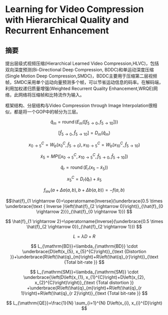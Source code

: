 # Learning for Video Compression with Hierarchical Quality and Recurrent Enhancement

## 摘要

提出层级式视频压缩(Hierarchical Learned Video Compression,HLVC)，包括双向深度预测(Bi-Directional Deep Compression, BDDC)和单运动深度压缩(Single Motion Deep Compression,SMDC)，BDDC主要用于压缩第二层视频帧，SMDC采用单个运动向量预测多个帧，可以节省运动信息的码率。在解码端，利用加权递归质量增强(Weighted Recurrent Quality Enhancement,WRQE)网络，此网络将压缩帧和比特流作为输入。

框架结构、分层结构与Video Compression through Image Interpolation很相似，都是将一个GOP中的帧分为三层。

$$
\hat{q}_{m}=\operatorname{round}\left(E_{m}\left(\left[f_{5 \rightarrow 0}, f_{5 \rightarrow 10}\right]\right)\right) 
$$

$$
{\left[\hat{f}_{5 \rightarrow 0}, \hat{f}_{5 \rightarrow 10}\right]=D_{m}\left(\hat{q}_{m}\right)}
$$

$$
x_{0 \rightarrow 5}^{C}=W_{b}\left(x_{0}^{C}, \hat{f}_{5 \rightarrow 0}\right), x_{10 \rightarrow 5}^{C}=W_{b}\left(x_{10}^{C}, \hat{f}_{5 \rightarrow 10}\right)
$$

$$
\tilde{x}_{5}=MP\left(\left[x_{0 \rightarrow 5}^{C}, x_{10 \rightarrow 5}^{C}, \hat{f}_{5 \rightarrow 0}, \hat{f}_{5 \rightarrow 10}\right]\right)
$$

$$
\hat{q}_{r}=\operatorname{round}\left(E_{r}\left(x_{5}-\tilde{x}_{5}\right)\right)
$$

$$
x_{5}^{C}=D_{r}\left(\hat{q}_{r}\right)+\tilde{x}_{5}
$$

$$
f_{\mathrm{inv}}(a+\Delta a(a, b), b+\Delta b(a, b))=-f(a, b)
$$

$$\hat{f}_{1 \rightarrow 0}=\operatorname{Inverse}(\underbrace{0.5 \times \underbrace{\text { Inverse }\left(\hat{f}_{2 \rightarrow 0}\right)}_{\hat{f}_{0 \rightarrow 2}}}_{\hat{f}_{0 \rightarrow 1}})
$$

$$
\hat{f}_{1 \rightarrow 2}=\operatorname{Inverse}(\underbrace{0.5 \times \hat{f}_{2 \rightarrow 0}}_{\hat{f}_{2 \rightarrow 1}})
$$

$$
L = \lambda D +R
$$

$$
L_{\mathrm{BD}}=\lambda_{\mathrm{BD}} \cdot \underbrace{D\left(x_{5}, x_{5}^{C}\right)}_{\text {Distortion }}+\underbrace{R\left(\hat{q}_{m}\right)+R\left(\hat{q}_{r}\right)}_{\text {Total bit-rate }}
$$

$$
L_{\mathrm{SM}}=\lambda_{\mathrm{SM}} \cdot \underbrace{\left(D\left(x_{1}, x_{1}^{C}\right)+D\left(x_{2}, x_{2}^{C}\right)\right)}_{\text {Total distortion }} +\underbrace{R\left(\hat{q}_{m}\right)+R\left(\hat{q}_{r 1}\right)+R\left(\hat{q}_{r 2}\right)}_{\text {Total bit-rate }}
$$

$$
L_{\mathrm{QE}}=\frac{1}{N} \sum_{i=1}^{N} D\left(x_{i}, x_{i}^{D}\right)
$$